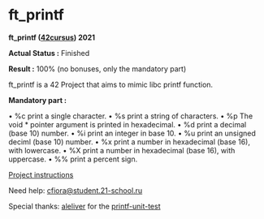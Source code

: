 # ft_printf

**ft_printf ([42cursus](https://www.42.fr)) 2021**

**Actual Status :** Finished

**Result :** 100% (no bonuses, only the mandatory part)

ft_printf is a 42 Project that aims to mimic libc printf function.

**Mandatory part :**

• %c print a single character.
• %s print a string of characters.
• %p The void * pointer argument is printed in hexadecimal.
• %d print a decimal (base 10) number.
• %i print an integer in base 10.
• %u print an unsigned deciml (base 10) number.
• %x print a number in hexadecimal (base 16), with lowercase.
• %X print a number in hexadecimal (base 16), with uppercase.
• %% print a percent sign.


[Project instructions](/en.subject.pdf)

Need help: cfiora@student.21-school.ru

Special thanks: [aleliver](https://github.com/alelievr) for the [printf-unit-test](https://github.com/alelievr/printf-unit-test)

